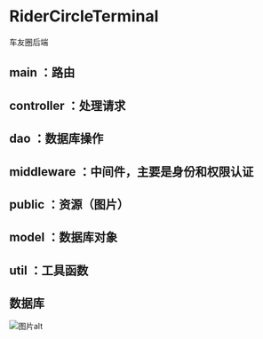 # RiderCircleTerminal
车友圈后端

## main ：路由

## controller ：处理请求

## dao ：数据库操作

## middleware ：中间件，主要是身份和权限认证

## public ：资源（图片）

## model ：数据库对象

## util ：工具函数

## 数据库

<img src="图片链接" alt="图片alt" title="图片title">
